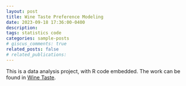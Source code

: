 ```yaml
---
layout: post
title: Wine Taste Preference Modeling
date: 2023-09-18 17:36:00-0400
description: 
tags: statistics code
categories: sample-posts
# giscus_comments: true
related_posts: false
# related_publications: 
---
```


This is a data analysis project, with R code embedded. The work can be found in <a href="../../../assets/pdf/wine.pdf">Wine Taste</a>.
